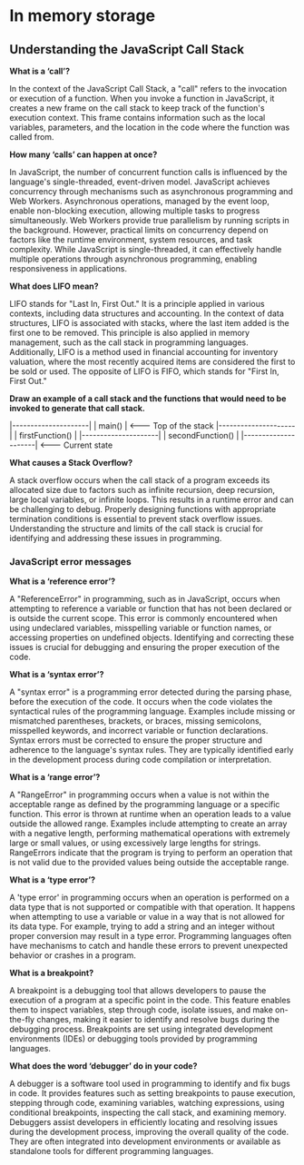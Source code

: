 # In memory storage

## Understanding the JavaScript Call Stack

**What is a ‘call’?**

In the context of the JavaScript Call Stack, a "call" refers to the invocation or execution of a function. When you invoke a function in JavaScript, it creates a new frame on the call stack to keep track of the function's execution context. This frame contains information such as the local variables, parameters, and the location in the code where the function was called from.

**How many ‘calls’ can happen at once?**

In JavaScript, the number of concurrent function calls is influenced by the language's single-threaded, event-driven model. JavaScript achieves concurrency through mechanisms such as asynchronous programming and Web Workers. Asynchronous operations, managed by the event loop, enable non-blocking execution, allowing multiple tasks to progress simultaneously. Web Workers provide true parallelism by running scripts in the background. However, practical limits on concurrency depend on factors like the runtime environment, system resources, and task complexity. While JavaScript is single-threaded, it can effectively handle multiple operations through asynchronous programming, enabling responsiveness in applications.

**What does LIFO mean?**

LIFO stands for "Last In, First Out." It is a principle applied in various contexts, including data structures and accounting. In the context of data structures, LIFO is associated with stacks, where the last item added is the first one to be removed. This principle is also applied in memory management, such as the call stack in programming languages. Additionally, LIFO is a method used in financial accounting for inventory valuation, where the most recently acquired items are considered the first to be sold or used. The opposite of LIFO is FIFO, which stands for "First In, First Out."

**Draw an example of a call stack and the functions that would need to be invoked to generate that call stack.**

|---------------------|
|        main()       |   <--- Top of the stack
|---------------------|
|   firstFunction()   |
|---------------------|
|  secondFunction()   |
|---------------------|   <--- Current state

**What causes a Stack Overflow?**

A stack overflow occurs when the call stack of a program exceeds its allocated size due to factors such as infinite recursion, deep recursion, large local variables, or infinite loops. This results in a runtime error and can be challenging to debug. Properly designing functions with appropriate termination conditions is essential to prevent stack overflow issues. Understanding the structure and limits of the call stack is crucial for identifying and addressing these issues in programming.

### JavaScript error messages

**What is a ‘reference error’?**

A "ReferenceError" in programming, such as in JavaScript, occurs when attempting to reference a variable or function that has not been declared or is outside the current scope. This error is commonly encountered when using undeclared variables, misspelling variable or function names, or accessing properties on undefined objects. Identifying and correcting these issues is crucial for debugging and ensuring the proper execution of the code.

**What is a ‘syntax error’?**

A "syntax error" is a programming error detected during the parsing phase, before the execution of the code. It occurs when the code violates the syntactical rules of the programming language. Examples include missing or mismatched parentheses, brackets, or braces, missing semicolons, misspelled keywords, and incorrect variable or function declarations. Syntax errors must be corrected to ensure the proper structure and adherence to the language's syntax rules. They are typically identified early in the development process during code compilation or interpretation.

**What is a ‘range error’?**

A "RangeError" in programming occurs when a value is not within the acceptable range as defined by the programming language or a specific function. This error is thrown at runtime when an operation leads to a value outside the allowed range. Examples include attempting to create an array with a negative length, performing mathematical operations with extremely large or small values, or using excessively large lengths for strings. RangeErrors indicate that the program is trying to perform an operation that is not valid due to the provided values being outside the acceptable range.

**What is a ‘type error’?**

A 'type error' in programming occurs when an operation is performed on a data type that is not supported or compatible with that operation. It happens when attempting to use a variable or value in a way that is not allowed for its data type. For example, trying to add a string and an integer without proper conversion may result in a type error. Programming languages often have mechanisms to catch and handle these errors to prevent unexpected behavior or crashes in a program.

**What is a breakpoint?**

A breakpoint is a debugging tool that allows developers to pause the execution of a program at a specific point in the code. This feature enables them to inspect variables, step through code, isolate issues, and make on-the-fly changes, making it easier to identify and resolve bugs during the debugging process. Breakpoints are set using integrated development environments (IDEs) or debugging tools provided by programming languages.

**What does the word ‘debugger’ do in your code?**

A debugger is a software tool used in programming to identify and fix bugs in code. It provides features such as setting breakpoints to pause execution, stepping through code, examining variables, watching expressions, using conditional breakpoints, inspecting the call stack, and examining memory. Debuggers assist developers in efficiently locating and resolving issues during the development process, improving the overall quality of the code. They are often integrated into development environments or available as standalone tools for different programming languages.
